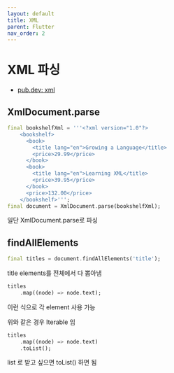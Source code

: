 ```yaml
---
layout: default
title: XML
parent: Flutter
nav_order: 2
---
```


# XML 파싱

- [pub.dev: xml](https://pub.dev/packages/xml)

## XmlDocument.parse

```dart
final bookshelfXml = '''<?xml version="1.0"?>
    <bookshelf>
      <book>
        <title lang="en">Growing a Language</title>
        <price>29.99</price>
      </book>
      <book>
        <title lang="en">Learning XML</title>
        <price>39.95</price>
      </book>
      <price>132.00</price>
    </bookshelf>''';
final document = XmlDocument.parse(bookshelfXml);
```

일단 XmlDocument.parse로 파싱

## findAllElements

```dart
final titles = document.findAllElements('title');
```

title elements를 전체에서 다 뽑아냄

```dart
titles
    .map((node) => node.text);
```

이런 식으로 각 element 사용 가능

위와 같은 경우 Iterable 임

```dart
titles
    .map((node) => node.text)
    .toList();
```

list 로 받고 싶으면 toList() 하면 됨
